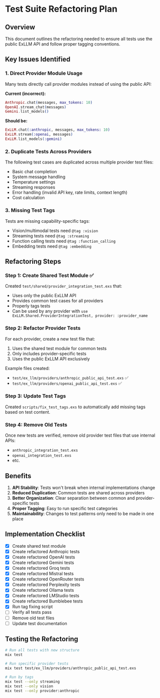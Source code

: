 # Test Suite Refactoring Plan

## Overview

This document outlines the refactoring needed to ensure all tests use the public ExLLM API and follow proper tagging conventions.

## Key Issues Identified

### 1. Direct Provider Module Usage

Many tests directly call provider modules instead of using the public API:

**Current (incorrect):**
```elixir
Anthropic.chat(messages, max_tokens: 10)
OpenAI.stream_chat(messages)
Gemini.list_models()
```

**Should be:**
```elixir
ExLLM.chat(:anthropic, messages, max_tokens: 10)
ExLLM.stream(:openai, messages)
ExLLM.list_models(:gemini)
```

### 2. Duplicate Tests Across Providers

The following test cases are duplicated across multiple provider test files:
- Basic chat completion
- System message handling
- Temperature settings
- Streaming responses
- Error handling (invalid API key, rate limits, context length)
- Cost calculation

### 3. Missing Test Tags

Tests are missing capability-specific tags:
- Vision/multimodal tests need `@tag :vision`
- Streaming tests need `@tag :streaming`
- Function calling tests need `@tag :function_calling`
- Embedding tests need `@tag :embedding`

## Refactoring Steps

### Step 1: Create Shared Test Module ✅

Created `test/shared/provider_integration_test.exs` that:
- Uses only the public ExLLM API
- Provides common test cases for all providers
- Properly tags tests
- Can be used by any provider with `use ExLLM.Shared.ProviderIntegrationTest, provider: :provider_name`

### Step 2: Refactor Provider Tests

For each provider, create a new test file that:
1. Uses the shared test module for common tests
2. Only includes provider-specific tests
3. Uses the public ExLLM API exclusively

Example files created:
- `test/ex_llm/providers/anthropic_public_api_test.exs` ✅
- `test/ex_llm/providers/openai_public_api_test.exs` ✅

### Step 3: Update Test Tags

Created `scripts/fix_test_tags.exs` to automatically add missing tags based on test content.

### Step 4: Remove Old Tests

Once new tests are verified, remove old provider test files that use internal APIs:
- `anthropic_integration_test.exs`
- `openai_integration_test.exs`
- etc.

## Benefits

1. **API Stability**: Tests won't break when internal implementations change
2. **Reduced Duplication**: Common tests are shared across providers
3. **Better Organization**: Clear separation between common and provider-specific tests
4. **Proper Tagging**: Easy to run specific test categories
5. **Maintainability**: Changes to test patterns only need to be made in one place

## Implementation Checklist

- [x] Create shared test module
- [x] Create refactored Anthropic tests
- [x] Create refactored OpenAI tests
- [x] Create refactored Gemini tests
- [x] Create refactored Groq tests
- [x] Create refactored Mistral tests
- [x] Create refactored OpenRouter tests
- [x] Create refactored Perplexity tests
- [x] Create refactored Ollama tests
- [x] Create refactored LMStudio tests
- [x] Create refactored Bumblebee tests
- [x] Run tag fixing script
- [ ] Verify all tests pass
- [ ] Remove old test files
- [ ] Update test documentation

## Testing the Refactoring

```bash
# Run all tests with new structure
mix test

# Run specific provider tests
mix test test/ex_llm/providers/anthropic_public_api_test.exs

# Run by tags
mix test --only streaming
mix test --only vision
mix test --only provider:anthropic
```